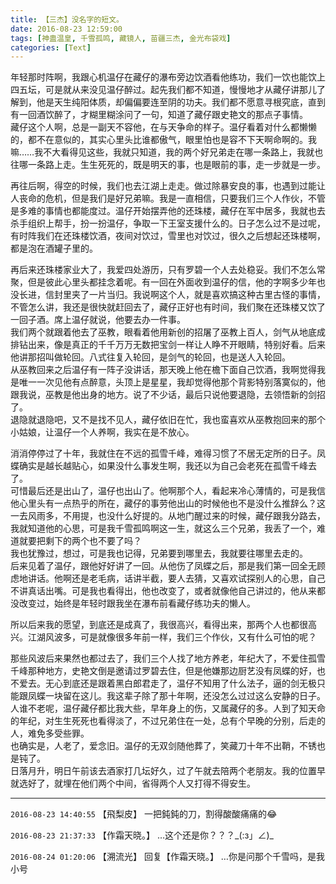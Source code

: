 ```yaml
---
title: 【三杰】没名字的短文。
date: 2016-08-23 12:59:00
tags: [神蛊温皇, 千雪孤鸣, 藏镜人, 苗疆三杰, 金光布袋戏]
categories: [Text]
---
```


<p dir="ltr"  >年轻那时阵啊，我跟心机温仔在藏仔的瀑布旁边饮酒看他练功，我们一饮也能饮上四五坛，可是就从来没见温仔醉过。起先我们都不知道，慢慢地才从藏仔讲那儿了解到，他是天生纯阳体质，却偏偏要连至阴的功夫。我们都不愿意寻根究底，直到有一回酒饮醉了，才糊里糊涂问了一句，知道了藏仔跟史艳文的那点子事情。<br />藏仔这个人啊，总是一副天不容他，在与天争命的样子。温仔看着对什么都懒懒的，都不在意似的，其实心里头比谁都傲气，眼里怕也是容不下天啊命啊的。我嘛……我不大看得见这些，我就只知道，我的两个好兄弟走在哪一条路上，我就也往哪一条路上走。生生死死的，既是明天的事，也是眼前的事，走一步就是一步。</p> 
<p dir="ltr"  >再往后啊，得空的时候，我们也去江湖上走走。做过除暴安良的事，也遇到过能让人丧命的危机，但是我们是好兄弟嘛。我是一直相信，只要我们三个人作伙，不管是多难的事情也都能度过。温仔开始摆弄他的还珠楼，藏仔在军中居多，我就也去杀手组织上帮手，扮一扮温仔，争取一下王室支援什么的。日子怎么过不是过呢，有时阵我们在还珠楼饮酒，夜间对饮过，雪里也对饮过，很久之后想起还珠楼啊，都是泡在酒罐子里的。</p> 
<p dir="ltr"  >再后来还珠楼家业大了，我爱四处游历，只有罗碧一个人去处稳妥。我们不怎么常聚，但是彼此心里头都挂念着呢。有一回在外面收到温仔的信，他的字啊多少年也没长进，信封里夹了一片当归。我说啊这个人，就是喜欢搞这种古里古怪的事情，不管怎么讲，我还是很快就赶回去了，藏仔正好也有时间，我们聚在还珠楼又饮了一回子酒。席上温仔就说，他要去办一件事。<br />我们两个就跟着他去了巫教，眼看着他用新创的招屠了巫教上百人，剑气从地底成排钻出来，像是真正的千千万万无数把宝剑一样让人睁不开眼睛，特别好看。后来他讲那招叫做轮回。八式往复入轮回，是剑气的轮回，也是送人入轮回。<br />从巫教回来之后温仔有一阵子没讲话，那天晚上他在檐下面自己饮酒，我啊觉得我是唯一一次见他有点醉意，头顶上是星星，我却觉得他那个背影特别落寞似的，他跟我说，巫教是他出身的地方。说了不少话，最后只说他要退隐，去领悟新的剑招了。<br />退隐就退隐吧，又不是找不见人，藏仔依旧在忙，我也蛮喜欢从巫教抱回来的那个小姑娘，让温仔一个人养啊，我实在是不放心。</p> 
<p dir="ltr"  >消消停停过了十年，我就住在不远的孤雪千峰，难得习惯了不居无定所的日子。凤蝶确实是越长越贴心，如果没什么事发生啊，我还以为自己会老死在孤雪千峰去了。<br />可惜最后还是出山了，温仔也出山了。他啊那个人，看起来冷心薄情的，可是我信他心里头有一点热乎的所在，藏仔的事劳他出山的时候他也不是没什么推辞么？这一去风雨多，不用提，也没什么好提的。从地门醒过来的时候，藏仔跟我分路去，我就知道他的心思，可是我千雪孤鸣啊这一生，就这么三个兄弟，我丢了一个，难道就要把剩下的两个也不要了吗？<br />我也犹豫过，想过，可是我也记得，兄弟要到哪里去，我就要往哪里去走的。<br />后来见着了温仔，跟他好好讲了一回。从他伤了凤蝶之后，那是我们第一回全无顾虑地讲话。他啊还是老毛病，话讲半截，要人去猜，又喜欢试探别人的心思，自己不讲真话出嘴。可是我也看得出，他也改变了，或者就像他自己讲过的，他从来都没改变过，始终是年轻时跟我坐在瀑布前看藏仔练功夫的懒人。</p> 
<p dir="ltr"  >所以后来我的愿望，到底还是成真了，我很高兴，看得出来，那两个人也都很高兴。江湖风波多，可是就像很多年前一样，我们三个作伙，又有什么可怕的呢？</p> 
<p dir="ltr"  >那些风波后来果然也都过去了，我们三个人找了地方养老，年纪大了，不爱住孤雪千峰那种地方，史艳文倒是邀请过罗碧去住，但是他嫌那边厨艺没有凤蝶的好，也不爱去。无心到底还是跟着黑白郎君走了，温仔不知用了什么法子，逼的剑无极只能跟凤蝶一块留在这儿。我这辈子除了那十年啊，还没怎么过过这么安静的日子。<br />人谁不老呢，温仔藏仔都比我大些，早年身上的伤，又属藏仔的多。人到了知天命的年纪，对生生死死也看得淡了，不过兄弟住在一处，总有个早晚的分别，后走的人，难免多受些罪。<br />也确实是，人老了，爱念旧。温仔的无双剑随他葬了，笑藏刀十年不出鞘，不锈也是钝了。<br />日落月升，明日午前该去酒家打几坛好久，过了午就去陪两个老朋友。我的位置早就选好了，就埋在他们两个中间，省得两个人又打得不得安生。</p>

<!-- more -->

---

`2016-08-23 14:40:55` 【飛梨皮】 一把鈍鈍的刀，割得酸酸痛痛的😂

`2016-08-23 21:37:33` 【作霜天晓。】 …这个还是你？？？\_(:з」∠)\_

`2016-08-24 01:20:06` 【溯流光】 回复【作霜天晓。】 …你是问那个千雪吗，是我小号
